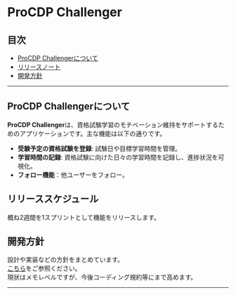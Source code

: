 # ProCDP Challenger

## 目次
- [ProCDP Challengerについて](#procdp-challengerについて)
- [リリースノート](#リリースノート)
- [開発方針](#開発方針)


---

## ProCDP Challengerについて
**ProCDP Challenger**は、資格試験学習のモチベーション維持をサポートするためのアプリケーションです。主な機能は以下の通りです。

- **受験予定の資格試験を登録**: 試験日や目標学習時間を管理。
- **学習時間の記録**: 資格試験に向けた日々の学習時間を記録し、進捗状況を可視化。
- **フォロー機能**：他ユーザーをフォロー。

## リリーススケジュール
概ね2週間を1スプリントとして機能をリリースします。

## 開発方針
設計や実装などの方針をまとめています。   
[こちら](./documents/開発方針.md)をご参照ください。  
現状はメモレベルですが、今後コーディング規約等にまで高めます。

---
